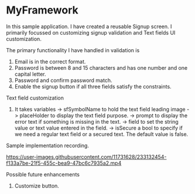 # MyFramework

In this sample application. I have created a reusable Signup screen. I primarily focussed on customizing signup validation and Text fields UI customization. 

The primary functionality I have handled in validation is
  1) Email is in the correct format.
  2) Password is between 8 and 15 characters and has one number and one capital letter.
  3) Password and confirm password match.
  4) Enable the signup button if all three fields satisfy the constraints.
  
Text field customization
  1) It takes variables 
      -> sfSymbolName to hold the text field leading image
      -> placeHolder to display the text field purpose.
      -> prompt to display the error text if something is missing in the text.
      -> field to set the string value or text value entered in the field.
      -> isSecure a bool to specify if we need a regular text field or a secured text. The default value is false.
      

Sample implementation recording.



https://user-images.githubusercontent.com/11731628/233132454-f133a7be-21f5-455c-bea9-47bc6c7935a2.mp4




Possible future enhancements
  1. Customize button.
